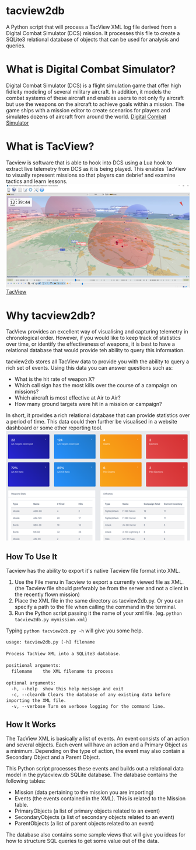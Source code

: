 # tacview2db
A Python script that will process a TacView XML log file derived from a Digital Combat Simulator (DCS) mission. It processes this file to create a SQLite3 relational database of objects that can be used for analysis and queries.

# What is Digital Combat Simulator?
Digital Combat Simulator (DCS) is a flight simulation game that offer high fidleity modeling of several military aircraft. In addition, it models the combat systems of these aircraft and enables users to not only fly aircraft but use the weapons on the aircraft to achieve goals within a mission. The game ships with a mission editor to create scenarios for players and simulates dozens of aircraft from around the world.
[Digital Combat Simulator](https://www.digitalcombatsimulator.com)

# What is TacView?
Tacview is software that is able to hook into DCS using a Lua hook to extract live telemetry from DCS as it is being played. This enables TacView to visually represent missions so that players can debrief and examine tactics and learn lessons.
![TacView Example](docs/images/tacviewimage.png)
[TacView](https://www.tacview.net/product/about/en/)

# Why tacview2db?
TacView provides an excellent way of visualising and capturing telemetry in chronological order. However, if you would like to keep track of statistics over time, or identify the effectiveness of weapons, it is best to have a relational database that would provide teh ability to query this information.

tacview2db stores all TacView data to provide you with the ability to query a rich set of events. Using this data you can answer questions such as:

- What is the hit rate of weapon X?
- Which call sign has the most kills over the course of a campaign on missions?
- Which aircraft is most effective at Air to Air?
- How many ground targets were hit in a mission or campaign?

In short, it provides a rich relational database that can provide statistics over a period of time. This data could then further be visualised in a website dashboard or some other reporting tool.
![Sample Campaign Dashboard](docs/images/campaign_dashboard.png "Sample dashboard built in Django")

## How To Use It
Tacview has the ability to export it's native Tacview file format into XML. 
1. Use the File menu in Tacview to export a currently viewed file as XML. (the Tacview file should preferably be from the server and not a client in the recently flown mission)
2. Place the XML file in the same directory as tacview2db.py. Or you can specify a path to the file when calling the command in the terminal.
3. Run the Python script passing it the name of your xml file. (eg. ```python tacview2db.py mymission.xml```)

Typing ```python tacview2db.py -h``` will give you some help.
```
usage: tacview2db.py [-h] filename

Process TacView XML into a SQLite3 database.

positional arguments:
  filename    the XML filename to process

optional arguments:
  -h, --help  show this help message and exit
  -c, --cleardb Clears the database of any existing data before importing the XML file.
  -v, --verbose Turn on verbose logging for the command line.
  ```
## How It Works
The TacView XML is basically a list of events. An event consists of an action and several objects. Each event will have an action and a Primary Object as a minimum. Depending on the type of action, the event may also contain a Secondary Object and a Parent Object.

<insert example of how the data hangs together here>

This Python script processes these events and builds out a relational data model in the pytacview.db SQLite database. The database contains the following tables:
- Mission (data pertaining to the mission you are importing)
- Events (the events contained in the XML). This is related to the Mission table.
- PrimaryObjects (a list of primary objects related to an event)
- SecondaryObjects (a list of secondary objects related to an event)
- ParentObjects (a list of parent objects related to an event)

The database also contains some sample views that will give you ideas for how to structure SQL queries to get some value out of the data.

